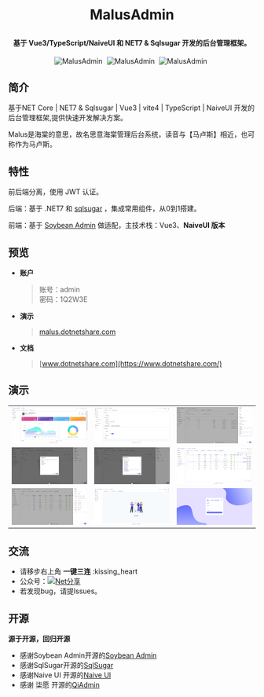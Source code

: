 
<h1 align="center" style="margin: 30px 0 30px; font-weight: bold;">MalusAdmin</h1>
<h4 align="center">基于 Vue3/TypeScript/NaiveUI 和 NET7 & Sqlsugar  开发的后台管理框架。</h4>

<p align="center">
    <a style="margin-right: 5px">
       <img src="https://img.shields.io/badge/MalusAdmin-v1.0.1-brightgreen" alt="MalusAdmin">
    </a>
    <a style="margin-right: 5px">
       <img src="https://gitee.com/Pridejoy/wallpaper.net/badge/star.svg?theme=dark" alt="MalusAdmin">
    </a>
    <a style="margin-right: 5px">
       <img src="https://gitee.com/Pridejoy/wallpaper.net/badge/fork.svg?theme=dark" alt="MalusAdmin">
    </a>
</p>

## 简介

基于NET Core  | NET7 & Sqlsugar  | Vue3 | vite4 | TypeScript | NaiveUI  开发的后台管理框架,提供快速开发解决方案。 

Malus是海棠的意思，故名思意海棠管理后台系统，读音与【马卢斯】相近，也可称作为马卢斯。

## 特性


前后端分离，使用 JWT 认证。

后端：基于 .NET7 和 [sqlsugar](https://www.donet5.com/Home/Doc?typeId=1215) ，集成常用组件，从0到1搭建。

前端：基于 [Soybean Admin](https://gitee.com/honghuangdc/soybean-admin) 做适配，主技术栈：Vue3、**NaiveUI 版本**



## 预览

- **账户**
  >  账号：admin   
  密码：1Q2W3E
- **演示**
   >   [malus.dotnetshare.com](https://malus.dotnetshare.com/) 
- **文档**
  > [www.dotnetshare.com](https://www.dotnetshare.com/) 


## 演示

<table>
    <tr>
        <td><img src="./doc/images/malus1.png" alt=""/></td>
        <td><img src="./doc/images/malus2.png" alt=""/></td>
        <td><img src="./doc/images/malus3.png" alt=""/></td>
    </tr>
    <tr>
        <td><img src="./doc/images/malus4.png" alt=""/></td>
        <td><img src="./doc/images/malus5.png" alt=""/></td>
        <td><img src="./doc/images/malus6.png" alt=""/></td>
    </tr>
    <tr>
        <td><img src="./doc/images/malus7.png" alt=""/></td>
        <td><img src="./doc/images/malus8.png" alt=""/></td> 
        <td><img src="./doc/images/malus9.png" alt=""/></td> 
    </tr>

</table>



 ## 交流

- 请移步右上角  **一键三连** :kissing_heart
- 公众号：[![Net分享](https://img.shields.io/badge/Net分享-blue.svg)](https://www.dotnetshare.com/images/netfenxiang.png)
- 若发现bug，请提Issues。

## 开源

**源于开源，回归开源**

* 感谢Soybean Admin开源的[Soybean Admin](https://gitee.com/honghuangdc/soybean-admin) 
* 感谢SqlSugar开源的[SqlSugar](https://www.donet5.com/Home/Doc?typeId=1215) 
* 感谢Naive UI 开源的[Naive UI](https://www.naiveui.com/zh-CN/os-theme)
* 感谢 柒愿 开源的[QiAdmin](https://gitee.com/zero202101/QiAdmin)